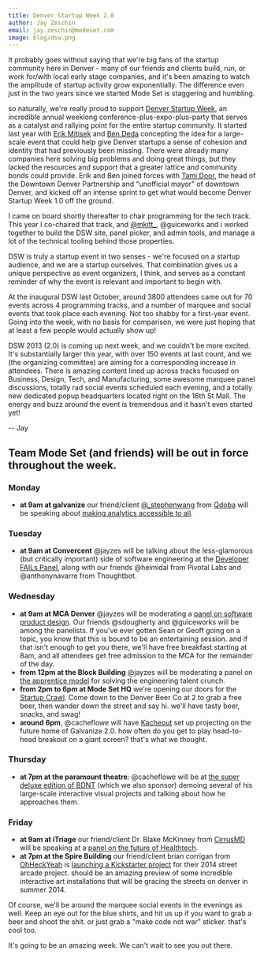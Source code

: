 ```yaml
---
title: Denver Startup Week 2.0
author: Jay Zeschin
email: jay.zeschin@modeset.com
image: blog/dsw.png
---
```


It probably goes without saying that we're big fans of the startup community here in Denver - many of our friends and clients build, run, or work for/with local early stage companies, and it's been amazing to watch the amplitude of startup activity grow exponentially. The difference even just in the two years since we started Mode Set is staggering and humbling.

so naturally, we're really proud to support [Denver Startup Week](http://www.denverstartupweek.org/), an incredible annual weeklong conference-plus-expo-plus-party that serves as a catalyst and rallying point for the entire startup community. It started last year with [Erik Mitisek](http://www.mitisek.com/) and [Ben Deda](https://twitter.com/Ben_Deda) concepting the idea for a large-scale event that could help give Denver startups a sense of cohesion and identity that had previously been missing. There were already many companies here solving big problems and doing great things, but they lacked the resources and support that a greater lattice and community bonds could provide. Erik and Ben joined forces with [Tami Door](https://twitter.com/TamiDoor), the head of the Downtown Denver Partnership and "unofficial mayor" of downtown Denver, and kicked off an intense sprint to get what would become Denver Startup Week 1.0 off the ground. 

I came on board shortly thereafter to chair programming for the tech track. This year I co-chaired that track, and [@mkitt_](http://twitter.com/mkitt_), @guiceworks and i worked together to build the DSW site, panel picker, and admin tools, and manage a lot of the technical tooling behind those properties.

DSW is truly a startup event in two senses - we're focused on a startup audience, and we are a startup ourselves. That combination gives us a unique perspective as event organizers, I think, and serves as a constant reminder of why the event is relevant and important to begin with.

At the inaugural DSW last October, around 3800 attendees came out for 70 events across 4 programming tracks, and a number of marquee and social events that took place each evening. Not too shabby for a first-year event. Going into the week, with no basis for comparison, we were just hoping that at least a few people would actually show up!

DSW 2013 (2.0) is coming up next week, and we couldn't be more excited. It's substantially larger this year, with over 150 events at last count, and we (the organizing committee) are aiming for a corresponding increase in attendees. There is amazing content lined up across tracks focused on Business, Design, Tech, and Manufacturing, some awesome marquee panel discussions, totally rad social events scheduled each evening, and a totally new dedicated popup headquarters located right on the 16th St Mall. The energy and buzz around the event is tremendous and it hasn't even started yet!

-- Jay

## Team Mode Set (and friends) will be out in force throughout the week.

### Monday
- **at 9am at galvanize** our friend/client [@_stephenwang](https://twitter.com/_StephenWang) from [Qdoba](http://www.qdoba.com/) will be speaking about [making analytics accessible to all](http://denverstartupweek.zerista.com/event/member/83836).

### Tuesday
- **at 9am at Convercent** @jayzes will be talking about the less-glamorous (but critically important) side of software engineering at the [Developer FAILs Panel](http://denverstartupweek.zerista.com/event/member/83773), along with our friends @heimidal from Pivotal Labs and @anthonynavarre from Thoughtbot.

### Wednesday
- **at 9am at MCA Denver** @jayzes will be moderating a [panel on software product design](http://denverstartupweek.zerista.com/event/member/83794). Our friends @sdougherty and @guiceworks will be among the panelists. If you've ever gotten Sean or Geoff going on a topic, you know that this is bound to be an entertaining session. and if that isn't enough to get you there, we'll have free breakfast starting at 8am, and all attendees get free admission to the MCA for the remainder of the day.
- **from 12pm at the Block Building** @jayzes will be moderating a panel on [the apprentice model](http://denverstartupweek.zerista.com/event/member/83757) for solving the engineering talent crunch.
- **from 2pm to 6pm at Mode Set HQ** we're opening our doors for the [Startup Crawl](http://denverstartupweek.zerista.com/event/member/83786). Come down to the Denver Beer Co at 2 to grab a free beer, then wander down the street and say hi. we'll have tasty beer, snacks, and swag!
- **around 6pm**, @cacheflowe will have [Kacheout](http://vimeo.com/43230920) set up projecting on the future home of Galvanize 2.0. how often do you get to play head-to-head breakout on a giant screen? that's what we thought.

### Thursday
- **at 7pm at the paramount theatre**: @cacheflowe will be at [the super deluxe edition of BDNT](http://denverstartupweek.zerista.com/event/member/83815) (which we also sponsor) demoing several of his large-scale interactive visual projects and talking about how he approaches them.

### Friday
- **at 9am at iTriage** our friend/client Dr. Blake McKinney from [CirrusMD](http://cirrusmd.com/) will be speaking at a [panel on the future of Healthtech](http://denverstartupweek.zerista.com/event/member/83745).
- **at 7pm at the Spire Building** our friend/client brian corrigan from [OhHeckYeah](http://www.briancorrigan.net/OhHeckYeah) is [launching a Kickstarter project](http://denverstartupweek.zerista.com/event/member/84255) for their 2014 street arcade project. should be an amazing preview of some incredible interactive art installations that will be gracing the streets on denver in summer 2014.

Of course, we'll be around the marquee social events in the evenings as well. Keep an eye out for the blue shirts, and hit us up if you want to grab a beer and shoot the shit. or just grab a "make code not war" sticker. that's cool too.

It's going to be an amazing week. We can't wait to see you out there.
